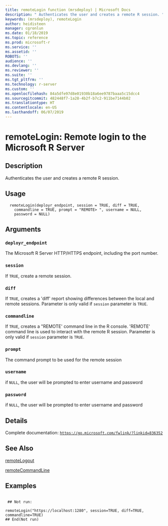 ```yaml
---
title: remoteLogin function (mrsdeploy) | Microsoft Docs
description: " Authenticates the user and creates a remote R session. "
keywords: (mrsdeploy), remoteLogin
author: heidisteen
manager: cgronlun
ms.date: 01/18/2019
ms.topic: reference
ms.prod: microsoft-r
ms.service: ''
ms.assetid: ''
ROBOTS: ''
audience: ''
ms.devlang: ''
ms.reviewer: ''
ms.suite: ''
ms.tgt_pltfrm: ''
ms.technology: r-server
ms.custom: ''
ms.openlocfilehash: 84a5dfe97d8e01930b18a6ee9787baaa5c15dcc4
ms.sourcegitcommit: 482448f7-1a28-4b2f-b7c2-911be7144b02
ms.translationtype: HT
ms.contentlocale: en-US
ms.lasthandoff: 06/07/2019
---
```

 # <a name="remotelogin-remote-login-to-the-microsoft-r-server"></a>remoteLogin: Remote login to the Microsoft R Server 
 ## <a name="description"></a>Description

Authenticates the user and creates a remote R session.


 ## <a name="usage"></a>Usage

```   
  remoteLogin(deployr_endpoint, session = TRUE, diff = TRUE,
    commandline = TRUE, prompt = "REMOTE> ", username = NULL,
    password = NULL)

```

 ## <a name="arguments"></a>Arguments



 ### `deployr_endpoint`
 The Microsoft R Server HTTP/HTTPS endpoint, including the port number. 



 ### `session`
 If `TRUE`,  create a remote session. 



 ### `diff`
 If `TRUE`, creates a 'diff' report showing differences between the local and remote sessions. Parameter is only valid if `session` parameter is `TRUE`. 



 ### `commandline`
 If `TRUE`,  creates a "REMOTE' command line in the R console. 'REMOTE' command line is used to interact with the remote R session.  Parameter is only valid if `session` parameter is `TRUE`. 



 ### `prompt`
 The command prompt to be used for the remote session 



 ### `username`
 if `NULL`, the user will be prompted to enter username and password 



 ### `password`
 if `NULL`, the user will be prompted to enter username and password 



 ## <a name="details"></a>Details

Complete documentation: [`https://go.microsoft.com/fwlink/?linkid=836352`](https://go.microsoft.com/fwlink/?linkid=836352)



 ## <a name="see-also"></a>See Also

[remoteLogout](remoteLogout.md)

[remoteCommandLine](remoteCommandLine.md)

 ## <a name="examples"></a>Examples

 ```

  ## Not run:

remoteLogin("https://localhost:1280", session=TRUE, diff=TRUE, commandline=TRUE)
 ## End(Not run) 
```

